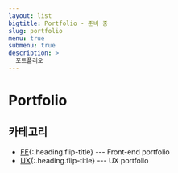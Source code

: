 ```yaml
---
layout: list
bigtitle: Portfolio - 준비 중
slug: portfolio
menu: true
submenu: true
description: >
  포트폴리오
---
```


# Portfolio

## 카테고리

* [FE]{:.heading.flip-title} --- Front-end portfolio
* [UX]{:.heading.flip-title} --- UX portfolio

[FE]: /front-end-portfolio/
[UX]: /user-experience-portfolio/

<!-- ---
# Featured tags need to have either the `list` or `grid` layout (PRO only).
layout: list

# The title of the tag's page.
title: Portfolio - 준비 중

# The name of the tag, used in a post's front matter (e.g. tags: [<slug>]).
slug: portfolio

# (Optional) Write a short (~150 characters) description of this featured tag.
description: >
  메뉴1

# (Optional) You can disable grouping posts by date.
# no_groups: true

# Exclude this example category from the sitemap.
# DON'T USE THIS SETTING IN YOUR CATEGORIES!
sitemap: false
--- -->
